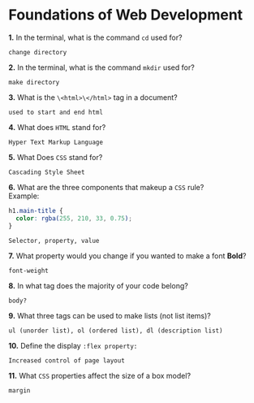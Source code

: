 # Foundations of Web Development

**1.** In the terminal, what is the command `cd` used for?

<!-- enter you answer in the space below -->

```
change directory
```

**2.** In the terminal, what is the command `mkdir` used for?

<!-- enter you answer in the space below -->

```
make directory
```

**3.** What is the `\<html>\</html>` tag in a document?

<!-- enter you answer in the space below -->

```
used to start and end html
```

**4.** What does `HTML` stand for?

<!-- enter you answer in the space below -->

```
Hyper Text Markup Language
```

**5.** What Does `CSS` stand for?

<!-- enter you answer in the space below -->

```
Cascading Style Sheet
```

**6.** What are the three components that makeup a `CSS` rule? <br> Example:

```css
h1.main-title {
  color: rgba(255, 210, 33, 0.75);
}
```

<!-- enter you answer in the space below -->

```
Selector, property, value
```

**7.** What property would you change if you wanted to make a font **Bold**?

<!-- enter you answer in the space below -->

```
font-weight
```

**8.** In what tag does the majority of your code belong?

<!-- enter you answer in the space below -->

```
body?
```

**9.** What three tags can be used to make lists (not list items)?

<!-- enter you answer in the space below -->

```
ul (unorder list), ol (ordered list), dl (description list)
```

**10.** Define the display `:flex property:`

<!-- enter you answer in the space below -->

```
Increased control of page layout
```

**11.** What `CSS` properties affect the size of a box model?

<!-- enter you answer in the space below -->

```
margin
```

